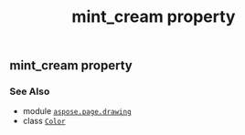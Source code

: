 ﻿---
title: mint_cream property
second_title: Aspose.Page for Python via .NET API References
description: 
type: docs
weight: 1070
url: /python-net/aspose.page.drawing/color/mint_cream/
is_root: false
---

## mint_cream property


### See Also
* module [`aspose.page.drawing`](../../)
* class [`Color`](/page/python-net/aspose.page.drawing/color)
